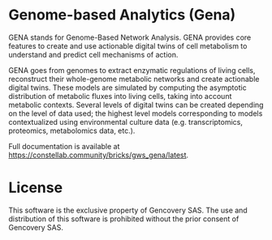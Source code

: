 # Genome-based Analytics (Gena)

GENA stands for Genome-Based Network Analysis. GENA provides core features to create and use actionable digital twins of cell metabolism to understand and predict cell mechanisms of action.

GENA goes from genomes to extract enzymatic regulations of living cells, reconstruct their whole-genome metabolic networks and create actionable digital twins. These models are simulated by computing the asymptotic distribution of metabolic fluxes into living cells, taking into account metabolic contexts. Several levels of digital twins can be created depending on the level of data used; the highest level models corresponding to models contextualized using environmental culture data (e.g. transcriptomics, proteomics, metabolomics data, etc.).

Full documentation is available at https://constellab.community/bricks/gws_gena/latest. 

# License

This software is the exclusive property of Gencovery SAS. 
The use and distribution of this software is prohibited without the prior consent of Gencovery SAS.